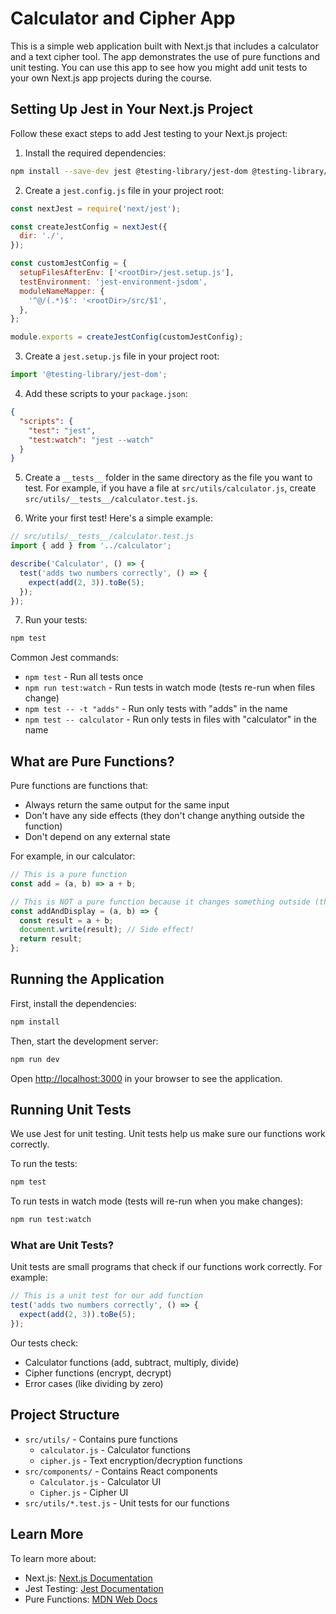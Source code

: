 # Calculator and Cipher App

This is a simple web application built with Next.js that includes a calculator and a text cipher tool. The app demonstrates the use of pure functions and unit testing. You can use this app to see how you might add unit tests to your own Next.js app projects during the course.

## Setting Up Jest in Your Next.js Project

Follow these exact steps to add Jest testing to your Next.js project:

1. Install the required dependencies:
```bash
npm install --save-dev jest @testing-library/jest-dom @testing-library/react jest-environment-jsdom
```

2. Create a `jest.config.js` file in your project root:
```javascript
const nextJest = require('next/jest');

const createJestConfig = nextJest({
  dir: './',
});

const customJestConfig = {
  setupFilesAfterEnv: ['<rootDir>/jest.setup.js'],
  testEnvironment: 'jest-environment-jsdom',
  moduleNameMapper: {
    '^@/(.*)$': '<rootDir>/src/$1',
  },
};

module.exports = createJestConfig(customJestConfig);
```

3. Create a `jest.setup.js` file in your project root:
```javascript
import '@testing-library/jest-dom';
```

4. Add these scripts to your `package.json`:
```json
{
  "scripts": {
    "test": "jest",
    "test:watch": "jest --watch"
  }
}
```

5. Create a `__tests__` folder in the same directory as the file you want to test. For example, if you have a file at `src/utils/calculator.js`, create `src/utils/__tests__/calculator.test.js`.

6. Write your first test! Here's a simple example:
```javascript
// src/utils/__tests__/calculator.test.js
import { add } from '../calculator';

describe('Calculator', () => {
  test('adds two numbers correctly', () => {
    expect(add(2, 3)).toBe(5);
  });
});
```

7. Run your tests:
```bash
npm test
```

Common Jest commands:
- `npm test` - Run all tests once
- `npm run test:watch` - Run tests in watch mode (tests re-run when files change)
- `npm test -- -t "adds"` - Run only tests with "adds" in the name
- `npm test -- calculator` - Run only tests in files with "calculator" in the name

## What are Pure Functions?

Pure functions are functions that:
- Always return the same output for the same input
- Don't have any side effects (they don't change anything outside the function)
- Don't depend on any external state

For example, in our calculator:
```javascript
// This is a pure function
const add = (a, b) => a + b;

// This is NOT a pure function because it changes something outside (the screen)
const addAndDisplay = (a, b) => {
  const result = a + b;
  document.write(result); // Side effect!
  return result;
};
```

## Running the Application

First, install the dependencies:
```bash
npm install
```

Then, start the development server:
```bash
npm run dev
```

Open [http://localhost:3000](http://localhost:3000) in your browser to see the application.

## Running Unit Tests

We use Jest for unit testing. Unit tests help us make sure our functions work correctly.

To run the tests:
```bash
npm test
```

To run tests in watch mode (tests will re-run when you make changes):
```bash
npm run test:watch
```

### What are Unit Tests?

Unit tests are small programs that check if our functions work correctly. For example:

```javascript
// This is a unit test for our add function
test('adds two numbers correctly', () => {
  expect(add(2, 3)).toBe(5);
});
```

Our tests check:
- Calculator functions (add, subtract, multiply, divide)
- Cipher functions (encrypt, decrypt)
- Error cases (like dividing by zero)

## Project Structure

- `src/utils/` - Contains pure functions
  - `calculator.js` - Calculator functions
  - `cipher.js` - Text encryption/decryption functions
- `src/components/` - Contains React components
  - `Calculator.js` - Calculator UI
  - `Cipher.js` - Cipher UI
- `src/utils/*.test.js` - Unit tests for our functions

## Learn More

To learn more about:
- Next.js: [Next.js Documentation](https://nextjs.org/docs)
- Jest Testing: [Jest Documentation](https://jestjs.io/docs/getting-started)
- Pure Functions: [MDN Web Docs](https://developer.mozilla.org/en-US/docs/Glossary/Pure_function)
